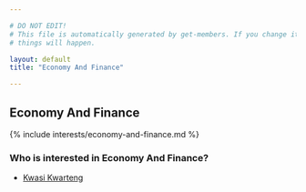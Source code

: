 ```yaml
---

# DO NOT EDIT!
# This file is automatically generated by get-members. If you change it, bad
# things will happen.

layout: default
title: "Economy And Finance"

---
```


## Economy And Finance

{% include interests/economy-and-finance.md %}

### Who is interested in Economy And Finance?


* [Kwasi Kwarteng](/members/kwasi-kwarteng.html)
